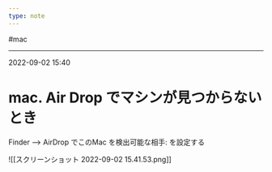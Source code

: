 ```yaml
---
type: note
---
```


#mac

---
2022-09-02  15:40

# mac.  Air Drop でマシンが見つからないとき

Finder --> AirDrop でこのMac を検出可能な相手: を設定する

![[スクリーンショット 2022-09-02 15.41.53.png]]